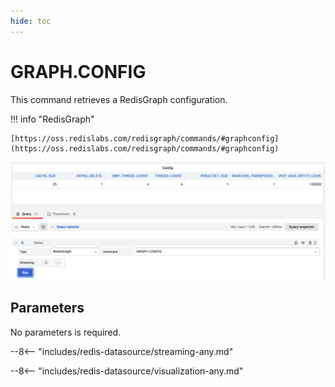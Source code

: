 ```yaml
---
hide: toc
---
```


# GRAPH.CONFIG

This command retrieves a RedisGraph configuration.

!!! info "RedisGraph"

    [https://oss.redislabs.com/redisgraph/commands/#graphconfig](https://oss.redislabs.com/redisgraph/commands/#graphconfig)

![GRAPH.QUERY](../../images/redis-datasource/commands/graph-config.png)

## Parameters

No parameters is required.

--8<-- "includes/redis-datasource/streaming-any.md"

--8<-- "includes/redis-datasource/visualization-any.md"
